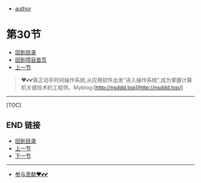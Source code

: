+ [author](https://github.com/3293172751)
# 第30节
+ [回到目录](../README.md)
+ [回到项目首页](../../README.md)
+ [上一节](29.md)
> ❤️💕💕真正动手时间操作系统,从应用软件出发"进入操作系统",成为掌握计算机关键技术的工程师。Myblog:[http://nsddd.top](http://nsddd.top/)
---
[TOC]





## END 链接
+ [回到目录](../README.md)
+ [上一节](29.md)
+ [下一节](31.md)
---
+ [参与贡献❤️💕💕](https://github.com/3293172751/Block_Chain/blob/master/Git/git-contributor.md)